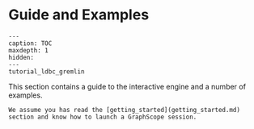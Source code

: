 # Guide and Examples

```{toctree} arguments
---
caption: TOC
maxdepth: 1
hidden:
---
tutorial_ldbc_gremlin
```

This section contains a guide to the interactive engine and a number of examples.

```{tip}
We assume you has read the [getting_started](getting_started.md) section and know how to launch a GraphScope session.
```
